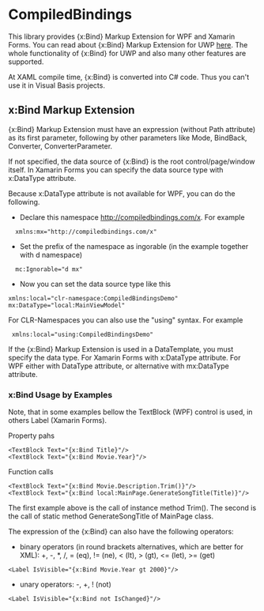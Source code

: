 # CompiledBindings

This library provides {x:Bind} Markup Extension for WPF and Xamarin Forms. You can read about {x:Bind} Markup Extension for UWP [here](https://docs.microsoft.com/en-us/windows/uwp/xaml-platform/x-bind-markup-extension). The whole functionality of {x:Bind} for UWP and also many other features are supported.

At XAML compile time, {x:Bind} is converted into C# code. Thus you can't use it in Visual Basis projects.

## x:Bind Markup Extension

{x:Bind} Markup Extension must have an expression (without Path attribute) as its first parameter, following by other parameters like Mode, BindBack, Converter, ConverterParameter.

If not specified, the data source of {x:Bind} is the root control/page/window itself. In Xamarin Forms you can specify the data source type with x:DataType attribute.

Because x:DataType attribute is not available for WPF, you can do the following.
- Declare this namespace http://compiledbindings.com/x.  For example
```xaml
  xmlns:mx="http://compiledbindings.com/x"
```
- Set the prefix of the namespace as ingorable (in the example together with d namespace)
```xaml
  mc:Ignorable="d mx"
  ```
  - Now you can set the data source type like this
  ```xaml
  xmlns:local="clr-namespace:CompiledBindingsDemo"
  mx:DataType="local:MainViewModel"
  ```
For CLR-Namespaces you can also use the "using" syntax. For example
 ```xaml
  xmlns:local="using:CompiledBindingsDemo"
  ```

If the {x:Bind} Markup Extension is used in a DataTemplate, you must specify the data type. For Xamarin Forms with x:DataType attribute. For WPF either with DataType attribute, or alternative with mx:DataType attribute.

### x:Bind Usage by Examples

Note, that in some examples bellow the TextBlock (WPF) control is used, in others Label (Xamarin Forms).

Property pahs
 ```xaml
<TextBlock Text="{x:Bind Title}"/>
<TextBlock Text="{x:Bind Movie.Year}"/>
 ```
 
 Function calls
 ```xaml
<TextBlock Text="{x:Bind Movie.Description.Trim()}"/>
<TextBlock Text="{x:Bind local:MainPage.GenerateSongTitle(Title)}"/>
 ```
 
 The first example above is the call of instance method Trim(). The second is the call of static method GenerateSongTitle of MainPage class.
 
 The expression of the {x:Bind} can also have the following operators:
 - binary operators (in round brackets alternatives, which are better for XML): +, -, \*, /, = (eq), != (ne), < (lt), > (gt), <= (let), >= (get) 
  ```xaml
<Label IsVisible="{x:Bind Movie.Year gt 2000}"/>
 ```
 
  - unary operators: -, +, ! (not)
 ```xaml
<Label IsVisible="{x:Bind not IsChanged}"/>
 ```
